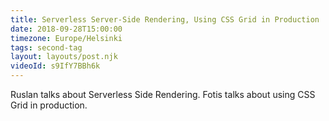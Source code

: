 ```yaml
---
title: Serverless Server-Side Rendering, Using CSS Grid in Production
date: 2018-09-28T15:00:00
timezone: Europe/Helsinki
tags: second-tag
layout: layouts/post.njk
videoId: s9IfY7BBh6k
---
```


Ruslan talks about Serverless Side Rendering.
Fotis talks about using CSS Grid in production.
